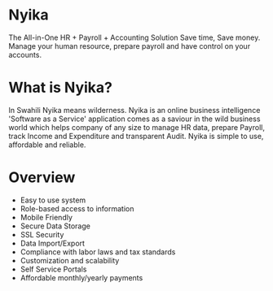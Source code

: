 # Nyika

The All-in-One HR + Payroll + Accounting Solution
Save time, Save money. Manage your human resource, prepare payroll and have control on your accounts.

# What is Nyika?
In Swahili Nyika means wilderness. Nyika is an online business intelligence 'Software as a Service' application comes as a saviour in the wild business world which helps company of any size to manage HR data, prepare Payroll, track Income and Expenditure and transparent Audit. Nyika is simple to use, affordable and reliable. 

# Overview
* Easy to use system
* Role-based access to information
* Mobile Friendly
* Secure Data Storage
* SSL Security
* Data Import/Export
* Compliance with labor laws and tax standards
* Customization and scalability
* Self Service Portals
* Affordable monthly/yearly payments
